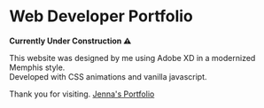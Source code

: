 # Web Developer Portfolio

**Currently Under Construction :warning:**  

 This website was designed by me using Adobe XD in a modernized Memphis style.  
 Developed with CSS animations and vanilla javascript.  

 Thank you for visiting. 
 [Jenna's Portfolio](https://www.jennalefort.com/)
